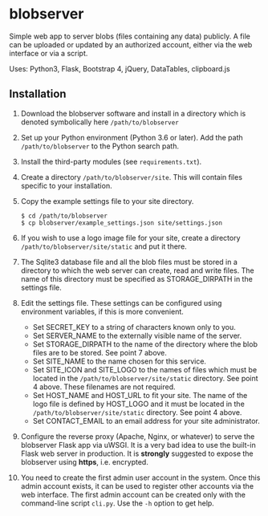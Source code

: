 # blobserver

Simple web app to server blobs (files containing any data) publicly. A
file can be uploaded or updated by an authorized account, either via
the web interface or via a script.

Uses: Python3, Flask, Bootstrap 4, jQuery, DataTables, clipboard.js

## Installation

1. Download the blobserver software and install in a directory
   which is denoted symbolically here `/path/to/blobserver`

2. Set up your Python environment (Python 3.6 or later). Add
   the path `/path/to/blobserver` to the Python search path.

3. Install the third-party modules (see `requirements.txt`).

4. Create a directory `/path/to/blobserver/site`. This will contain
   files specific to your installation.

5. Copy the example settings file to your site directory.
   ```
   $ cd /path/to/blobserver
   $ cp blobserver/example_settings.json site/settings.json
   ```

6. If you wish to use a logo image file for your site, create
   a directory `/path/to/blobserver/site/static` and put it there.

7. The Sqlite3 database file and all the blob files must be stored
   in a directory to which the web server can create, read and write files.
   The name of this directory must be specified as STORAGE_DIRPATH in
   the settings file.

8. Edit the settings file. These settings can be configured using
   environment variables, if this is more convenient.
   - Set SECRET_KEY to a string of characters known only to you.
   - Set SERVER_NAME to the externally visible name of the server.
   - Set STORAGE_DIRPATH to the name of the directory where the
     blob files are to be stored. See point 7 above.
   - Set SITE_NAME to the name chosen for this service.
   - Set SITE_ICON and SITE_LOGO to the names of files which must be
     located in the `/path/to/blobserver/site/static` directory.
     See point 4 above. These filenames are not required.
   - Set HOST_NAME and HOST_URL to fit your site. The name of the
     logo file is defined by HOST_LOGO and it must be located in the
     `/path/to/blobserver/site/static` directory. See point 4 above.
   - Set CONTACT_EMAIL to an email address for your site administrator.

9. Configure the reverse proxy (Apache, Nginx, or whatever) to serve
   the blobserver Flask app via uWSGI. It is a very bad idea to use
   the built-in Flask web server in production. It is **strongly**
   suggested to expose the blobserver using **https**, i.e. encrypted.

10. You need to create the first admin user account in the system.
    Once this admin account exists, it can be used to register other
    accounts via the web interface.  The first admin account can be
    created only with the command-line script `cli.py`. Use the `-h`
    option to get help.
